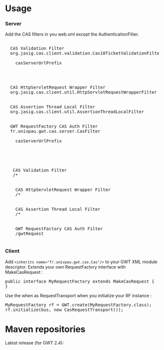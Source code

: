 # Usage

### Server
Add the CAS filters in you web.xml except the AuthenticationFilter.

<pre>
<filter>
  <filter-name>CAS Validation Filter</filter-name>
  <filter-class>org.jasig.cas.client.validation.Cas10TicketValidationFilter</filter-class>
  <init-param>
    <param-name>casServerUrlPrefix</param-name>
    <param-value></param-value>
  </init-param>
</filter>
<filter>
  <filter-name>CAS HttpServletRequest Wrapper Filter</filter-name>
  <filter-class>org.jasig.cas.client.util.HttpServletRequestWrapperFilter</filter-class>
</filter>
<filter>
  <filter-name>CAS Assertion Thread Local Filter</filter-name>
  <filter-class>org.jasig.cas.client.util.AssertionThreadLocalFilter</filter-class>
</filter>
<filter>
  <filter-name>GWT RequestFactory CAS Auth Filter</filter-name>
  <filter-class>fr.univpau.gwt.cas.server.CasFilter</filter-class>
  <init-param>
    <param-name>casServerUrlPrefix</param-name>
    <param-value></param-value>
  </init-param>
</filter>

<filter-mapping>
   <filter-name>CAS Validation Filter</filter-name>
   <url-pattern>/*</url-pattern>
</filter-mapping>
<filter-mapping>
    <filter-name>CAS HttpServletRequest Wrapper Filter</filter-name>
    <url-pattern>/*</url-pattern>
</filter-mapping>
<filter-mapping>
    <filter-name>CAS Assertion Thread Local Filter</filter-name>
    <url-pattern>/*</url-pattern>
</filter-mapping>
<filter-mapping>
    <filter-name>GWT RequestFactory CAS Auth Filter</filter-name>
    <url-pattern>/gwtRequest</url-pattern>
</filter-mapping>
</pre>

### Client
Add `<inherits name="fr.univpau.gwt.cas.Cas"/>` to your GWT XML module descriptor.
Extends your own RequestFactory interface with MakeCasRequest :
<pre>
public interface MyRequestFactory extends MakeCasRequest {
}
</pre>
Use the when as RequestTransport when you initialize your RF instance :
<pre>
MyRequestFactory rf = GWT.create(MyRequestFactory.class);
rf.initialize(bus, new CasRequestTransport());
</pre>

# Maven repositories

Latest release (for GWT 2.4):
